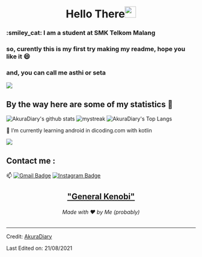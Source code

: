   <h1 align="center">Hello There<img src="https://github.com/souvikguria98/souvikguria98/blob/master/Hi.gif" width="30"> </h1>
<h3 id="smiley_cat-i-am-a-student-at-smk-telkom-malang">:smiley_cat: I am a student at SMK Telkom Malang</h3>
<h3 id="so-curently-this-is-my-first-try-making-my-readme-hope-you-like-it">so, curently this is my first try making my readme, hope you like it 😄</h3>
<h3 id="and-you-can-call-me-asthi-or-seta">and, you can call me asthi or seta</h3>
<p><a href="https://www.youtube.com/watch?v=dQw4w9WgXcQ"><img src="https://user-images.githubusercontent.com/73097560/115834477-dbab4500-a447-11eb-908a-139a6edaec5c.gif"></a></p>
<h2 id="by-the-way-here-are-some-of-my-statistics">By the way here are some of my statistics 🚀</h2>
<p><img src="https://github-readme-stats.vercel.app/api?username=AkuraDiary&amp;show_icons=true&amp;theme=tokyonight" alt="AkuraDiary's github stats">
<img src="https://github-readme-streak-stats.herokuapp.com/?user=AkuraDiary&amp;theme=tokyonight" alt="mystreak">
<img src="https://github-readme-stats.vercel.app/api/top-langs/?username=AkuraDiary&amp;theme=tokyonight&amp;layout=compact" alt="AkuraDiary's Top Langs"></p>
<p>🌱 I’m currently learning android in dicoding.com with kotlin</p>
<p><a href="https://www.youtube.com/watch?v=dQw4w9WgXcQ"><img src="https://user-images.githubusercontent.com/73097560/115834477-dbab4500-a447-11eb-908a-139a6edaec5c.gif"></a></p>
<h2 id="contact-me">Contact me :</h2>
<p>📫 <a href="asthiseta@gmail.com"><img src="https://img.shields.io/badge/-asthiseta@gmail.com-blue?style=flat-roundedrectangle&amp;logo=Gmail&amp;logoColor=white&amp;link=mailto:asthiseta@gmail.com" alt="Gmail Badge"></a>
<a href="https://www.instagram.com/asthi_21_/"><img src="https://img.shields.io/badge/-asthi_21_-E4405F?style=flat-roundedrectangle&amp;logo=instagram&amp;logoColor=white&amp;link=https://www.instagram.com/asthi_21_/" alt="Instagram Badge"></a></p>
<h2 align="center"><a href="https://youtu.be/frszEJb0aOo?t=4">"General Kenobi"</a></h2>
<h6 align="center">Made with ❤️ by Me (probably)</h6>
<hr>
<p>Credit: <a href="https://github.com/AkuraDiary">AkuraDiary</a></p>
<p>Last Edited on: 21/08/2021</p>
<!--
**AkuraDiary/AkuraDIary** is a ✨ _special_ ✨ repository because its `README.md` (this file) appears on your GitHub profile.

Here are some ideas to get you started:

- 🔭 I’m currently working on ...
- 🌱 I’m currently learning ...
- 👯 I’m looking to collaborate on ...
- 🤔 I’m looking for help with ...
- 💬 Ask me about ...
- 📫 How to reach me: ...
- 😄 Pronouns: ...
- ⚡ Fun fact: ...
--> 
